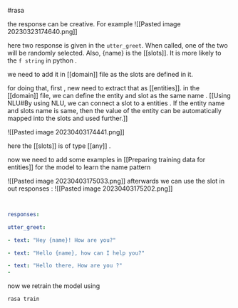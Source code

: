 #rasa 


the response can be creative. For example 
![[Pasted image 20230323174640.png]]


here two response is given in the `utter_greet`. When called, one of the two will be randomly selected. Also, {name} is the [[slots]]. It is more likely to the `f string` in python . 

we need to add it in [[domain]] file as the slots are defined in it.


for doing that, first , new need to extract that as [[entities]]. in the [[domain]] file, we can define the entity and slot as the same name .  [[Using NLU#By using NLU, we can connect a slot to a entities . If the entity name and slots name is same, then the value of the entity can be automatically mapped into the slots and used further.]]


![[Pasted image 20230403174441.png]]

here the [[slots]] is of type [[any]] .

now we need to add some  examples in [[Preparing training data for entities]] for the model to learn the name pattern 

![[Pasted image 20230403175033.png]]
afterwards we can use the slot in out responses :
![[Pasted image 20230403175202.png]]
```yml
  

responses:

utter_greet:

- text: "Hey {name}! How are you?"

- text: "Hello {name}, how can I help you?"

- text: "Hello there, How are you ?"
- 
```



now we retrain the model using 
```shell
rasa train
```

